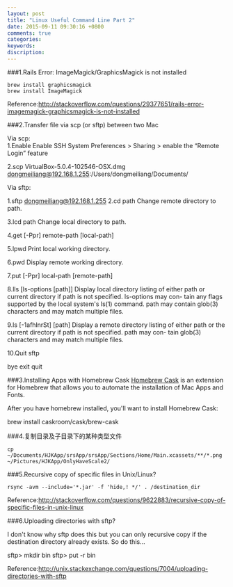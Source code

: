 ```yaml
---
layout: post
title: "Linux Useful Command Line Part 2"
date: 2015-09-11 09:30:16 +0800
comments: true
categories: 
keywords: 
discription: 
---
```

###1.Rails Error: ImageMagick/GraphicsMagick is not installed

```
brew install graphicsmagick
brew install ImageMagick
```
Reference:http://stackoverflow.com/questions/29377651/rails-error-imagemagick-graphicsmagick-is-not-installed

###2.Transfer file via scp (or sftp) between two Mac

Via scp:  
1.Enable Enable SSH
	 System Preferences > Sharing > enable the “Remote Login” feature
	
2.scp VirtualBox-5.0.4-102546-OSX.dmg dongmeiliang@192.168.1.255:/Users/dongmeiliang/Documents/

Via sftp:  

1.sftp dongmeiliang@192.168.1.255
2.cd path
  Change remote directory to path.
 
3.lcd path
  Change local directory to path.
  
4.get [-Ppr] remote-path [local-path]

5.lpwd    Print local working directory.

6.pwd     Display remote working directory.

7.put [-Ppr] local-path [remote-path]

8.lls [ls-options [path]]
             Display local directory listing of either path or current directory if path is not specified.  ls-options may con-
             tain any flags supported by the local system's ls(1) command.  path may contain glob(3) characters and may match
             multiple files.
             
9.ls [-1afhlnrSt] [path]
             Display a remote directory listing of either path or the current directory if path is not specified.  path may con-
             tain glob(3) characters and may match multiple files.

10.Quit sftp

bye
exit
quit

###3.Installing Apps with Homebrew Cask
[Homebrew Cask](http://caskroom.io/) is an extension for Homebrew that allows you to automate the installation of Mac Apps and Fonts.

After you have homebrew installed, you'll want to install Homebrew Cask:

brew install caskroom/cask/brew-cask

###4.复制目录及子目录下的某种类型文件

```
cp  ~/Documents/HJKApp/srsApp/srsApp/Sections/Home/Main.xcassets/**/*.png  ~/Pictures/HJKApp/OnlyHaveScale2/
```

###5.Recursive copy of specific files in Unix/Linux?

```
rsync -avm --include='*.jar' -f 'hide,! */' . /destination_dir
```

Reference:http://stackoverflow.com/questions/9622883/recursive-copy-of-specific-files-in-unix-linux

###6.Uploading directories with sftp?

I don't know why sftp does this but you can only recursive copy if the destination directory already exists. So do this...

sftp> mkdir bin
sftp> put -r bin

Reference:http://unix.stackexchange.com/questions/7004/uploading-directories-with-sftp
